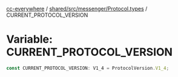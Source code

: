 [cc-everywhere](../../../../../index.md) / [shared/src/messenger/Protocol.types](../index.md) / CURRENT\_PROTOCOL\_VERSION

# Variable: CURRENT\_PROTOCOL\_VERSION

```ts
const CURRENT_PROTOCOL_VERSION: V1_4 = ProtocolVersion.V1_4;
```
